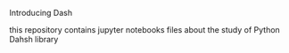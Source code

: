 Introducing Dash

this repository contains jupyter notebooks files about the study of Python Dahsh library
